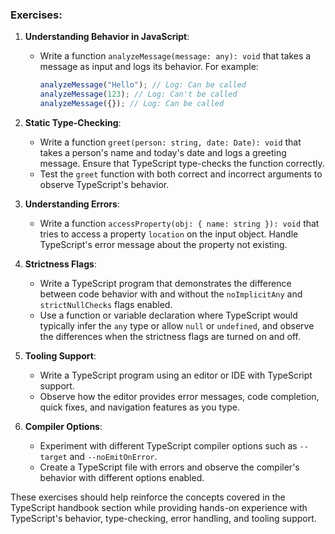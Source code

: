 ### Exercises:

1. **Understanding Behavior in JavaScript**:
   - Write a function `analyzeMessage(message: any): void` that takes a message as input and logs its behavior. For example:
     ```typescript
     analyzeMessage("Hello"); // Log: Can be called
     analyzeMessage(123); // Log: Can't be called
     analyzeMessage({}); // Log: Can be called
     ```

2. **Static Type-Checking**:
   - Write a function `greet(person: string, date: Date): void` that takes a person's name and today's date and logs a greeting message. Ensure that TypeScript type-checks the function correctly.
   - Test the `greet` function with both correct and incorrect arguments to observe TypeScript's behavior.

3. **Understanding Errors**:
   - Write a function `accessProperty(obj: { name: string }): void` that tries to access a property `location` on the input object. Handle TypeScript's error message about the property not existing.

4. **Strictness Flags**:
   - Write a TypeScript program that demonstrates the difference between code behavior with and without the `noImplicitAny` and `strictNullChecks` flags enabled.
   - Use a function or variable declaration where TypeScript would typically infer the `any` type or allow `null` or `undefined`, and observe the differences when the strictness flags are turned on and off.

5. **Tooling Support**:
   - Write a TypeScript program using an editor or IDE with TypeScript support.
   - Observe how the editor provides error messages, code completion, quick fixes, and navigation features as you type.

6. **Compiler Options**:
   - Experiment with different TypeScript compiler options such as `--target` and `--noEmitOnError`.
   - Create a TypeScript file with errors and observe the compiler's behavior with different options enabled.

These exercises should help reinforce the concepts covered in the TypeScript handbook section while providing hands-on experience with TypeScript's behavior, type-checking, error handling, and tooling support.

